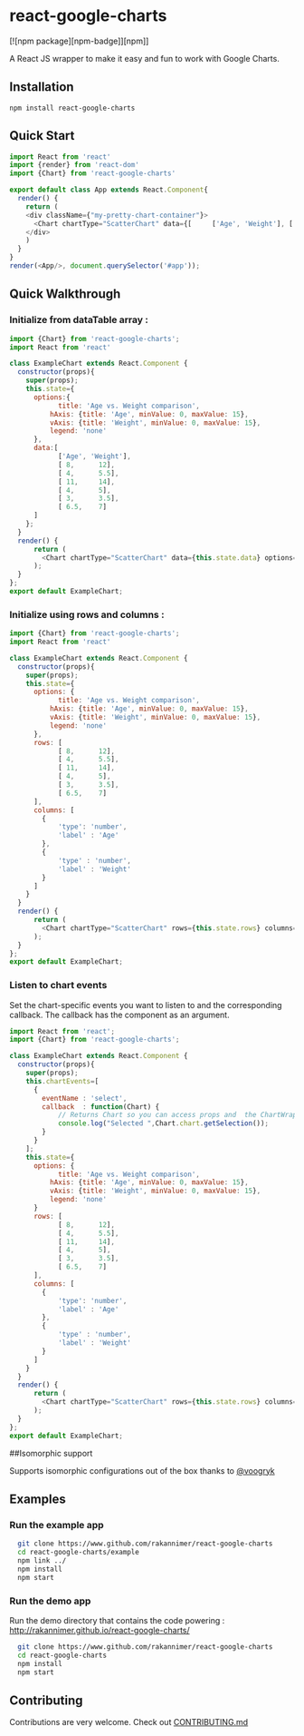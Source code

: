 # react-google-charts

[![npm package][npm-badge]][npm]]


A React JS wrapper to make it easy and fun to work with Google Charts.


## Installation

```
npm install react-google-charts
```


## Quick Start

```javascript
import React from 'react'
import {render} from 'react-dom'
import {Chart} from 'react-google-charts'

export default class App extends React.Component{
  render() {
    return (
    <div className={"my-pretty-chart-container"}>
      <Chart chartType="ScatterChart" data={[     ['Age', 'Weight'], [ 8,      12], [ 4,      5.5]]} options={{}} graph_id="ScatterChart"  width={"100%"} height={"400px"}  legend_toggle={true} />
    </div>
    )
  }
}
render(<App/>, document.querySelector('#app'));
```

## Quick Walkthrough

### Initialize from dataTable array :

```javascript
import {Chart} from 'react-google-charts';
import React from 'react'

class ExampleChart extends React.Component {
  constructor(props){
    super(props);
    this.state={
      options:{
         	title: 'Age vs. Weight comparison',
          hAxis: {title: 'Age', minValue: 0, maxValue: 15},
          vAxis: {title: 'Weight', minValue: 0, maxValue: 15},
          legend: 'none'
      },
      data:[
         	['Age', 'Weight'],
         	[ 8,      12],
         	[ 4,      5.5],
         	[ 11,     14],
         	[ 4,      5],
         	[ 3,      3.5],
         	[ 6.5,    7]
      ]
    };
  }
  render() {
      return (
        <Chart chartType="ScatterChart" data={this.state.data} options={this.state.options} graph_id="ScatterChart"  width={"100%"} height={"400px"}  legend_toggle={true} />
      );
  }
};
export default ExampleChart;
```

### Initialize using rows and columns :

```javascript
import {Chart} from 'react-google-charts';
import React from 'react'

class ExampleChart extends React.Component {
  constructor(props){
    super(props);
    this.state={
      options: {
         	title: 'Age vs. Weight comparison',
          hAxis: {title: 'Age', minValue: 0, maxValue: 15},
          vAxis: {title: 'Weight', minValue: 0, maxValue: 15},
          legend: 'none'
      },
      rows: [
         	[ 8,      12],
         	[ 4,      5.5],
         	[ 11,     14],
         	[ 4,      5],
         	[ 3,      3.5],
         	[ 6.5,    7]
      ],
      columns: [
      	{
      		'type': 'number',
      		'label' : 'Age'
      	},
      	{
      		'type' : 'number',
      		'label' : 'Weight'
      	}
      ]
    }
  }
  render() {
      return (
        <Chart chartType="ScatterChart" rows={this.state.rows} columns={this.state.columns} options={this.state.options} graph_id="ScatterChart"  width={"100%"} height={"400px"}  legend_toggle={true} />
      );
  }
};
export default ExampleChart;

```

### Listen to chart events

Set the chart-specific events you want to listen to and the corresponding callback.
The callback has the component as an argument.

```javascript
import React from 'react';
import {Chart} from 'react-google-charts';

class ExampleChart extends React.Component {
  constructor(props){
    super(props);
    this.chartEvents=[
      {
        eventName : 'select',
        callback  : function(Chart) {
            // Returns Chart so you can access props and  the ChartWrapper object from chart.wrapper
            console.log("Selected ",Chart.chart.getSelection());
        }
      }
    ];
    this.state={
      options: {
         	title: 'Age vs. Weight comparison',
          hAxis: {title: 'Age', minValue: 0, maxValue: 15},
          vAxis: {title: 'Weight', minValue: 0, maxValue: 15},
          legend: 'none'
      }
      rows: [
         	[ 8,      12],
         	[ 4,      5.5],
         	[ 11,     14],
         	[ 4,      5],
         	[ 3,      3.5],
         	[ 6.5,    7]
      ],
      columns: [
      	{
      		'type': 'number',
      		'label' : 'Age'
      	},
      	{
      		'type' : 'number',
      		'label' : 'Weight'
      	}
      ]
    }
  }
  render() {
      return (
        <Chart chartType="ScatterChart" rows={this.state.rows} columns={this.state.columns} options={this.state.options} graph_id="ScatterChart"  width={"100%"} height={"400px"}  chartEvents={this.chartEvents} />
      );
  }
};
export default ExampleChart;
```

##Isomorphic support

Supports isomorphic configurations out of the box thanks to [@voogryk](https://github.com/voogryk)

## Examples

### Run the example app

```bash
  git clone https://www.github.com/rakannimer/react-google-charts
  cd react-google-charts/example
  npm link ../
  npm install
  npm start
```

### Run the demo app

Run the demo directory that contains the code powering : http://rakannimer.github.io/react-google-charts/

```bash
  git clone https://www.github.com/rakannimer/react-google-charts
  cd react-google-charts
  npm install
  npm start
```

## Contributing

Contributions are very welcome. Check out [CONTRIBUTING.md](CONTRIBUTING.md)
